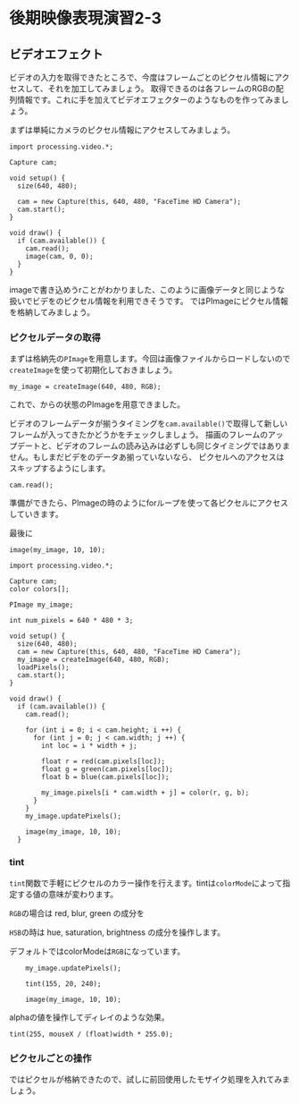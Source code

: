 # 後期映像表現演習2-3

## ビデオエフェクト

ビデオの入力を取得できたところで、今度はフレームごとのピクセル情報にアクセスして、それを加工してみましょう。
取得できるのは各フレームのRGBの配列情報です。これに手を加えてビデオエフェクターのようなものを作ってみましょう。

まずは単純にカメラのピクセル情報にアクセスしてみましょう。


```
import processing.video.*;
 
Capture cam;
 
void setup() {
  size(640, 480);
 
  cam = new Capture(this, 640, 480, "FaceTime HD Camera");
  cam.start();
}
 
void draw() {
  if (cam.available()) {
    cam.read();
    image(cam, 0, 0);
  }
}
```

imageで書き込めうrことがわかりました、このように画像データと同じような扱いでビデをのピクセル情報を利用できそうです。
ではPImageにピクセル情報を格納してみましょう。

### ピクセルデータの取得

まずは格納先の```PImage```を用意します。今回は画像ファイルからロードしないので```createImage```を使って初期化しておきましょう。

```my_image = createImage(640, 480, RGB);```

これで、からの状態のPImageを用意できました。

ビデオのフレームデータが揃うタイミングを```cam.available()```で取得して新しいフレームが入ってきたかどうかをチェックしましょう。
描画のフレームのアップデートと、ビデオのフレームの読み込みは必ずしも同じタイミングではありません。もしまだビデをのデータあ揃っていないなら、
ピクセルへのアクセスはスキップするようにします。

```cam.read();```

準備ができたら、PImageの時のようにforループを使って各ピクセルにアクセスしていきます。

最後に

```image(my_image, 10, 10);```


```
import processing.video.*;
 
Capture cam;
color colors[];

PImage my_image; 

int num_pixels = 640 * 480 * 3;  

void setup() {
  size(640, 480);
  cam = new Capture(this, 640, 480, "FaceTime HD Camera");
  my_image = createImage(640, 480, RGB);
  loadPixels();
  cam.start();
}
 
void draw() {
  if (cam.available()) {
    cam.read();
 
    for (int i = 0; i < cam.height; i ++) {
      for (int j = 0; j < cam.width; j ++) {
        int loc = i * width + j;
        
        float r = red(cam.pixels[loc]);
        float g = green(cam.pixels[loc]);
        float b = blue(cam.pixels[loc]);
 
        my_image.pixels[i * cam.width + j] = color(r, g, b);
      }
    }
    my_image.updatePixels();
    
    image(my_image, 10, 10);
  }
```

### tint

```tint```関数で手軽にピクセルのカラー操作を行えます。tintは```colorMode```によって指定する値の意味が変わります。

```RGB```の場合は red, blur, green の成分を

```HSB```の時は hue, saturation, brightness の成分を操作します。

デフォルトではcolorModeは```RGB```になっています。


```
    my_image.updatePixels();
    
    tint(155, 20, 240);

    image(my_image, 10, 10);
```

alphaの値を操作してディレイのような効果。

```
tint(255, mouseX / (float)width * 255.0);
```

### ピクセルごとの操作

ではピクセルが格納できたので、試しに前回使用したモザイク処理を入れてみましょう。



